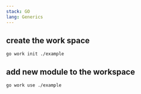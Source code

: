```yaml
---
stack: GO
lang: Generics
---
```


## create the work space
```
go work init ./example
```

## add new module to the workspace
```
go work use ./example
```
